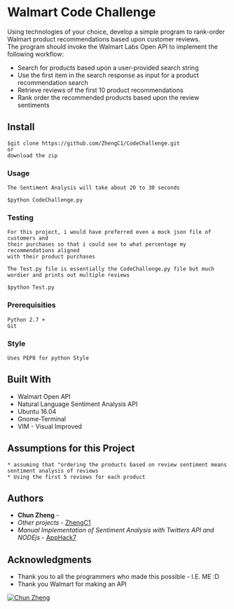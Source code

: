 # Walmart Code Challenge

Using technologies of your choice, develop a simple program to rank-order Walmart product recommendations based upon customer reviews.  
The program should invoke the Walmart Labs Open API to implement the following workflow:

* Search for products based upon a user-provided search string
* Use the first item in the search response as input for a product recommendation search
* Retrieve reviews of the first 10 product recommendations
* Rank order the recommended products based upon the review sentiments

## Install

```
$git clone https://github.com/ZhengC1/CodeChallenge.git
or
download the zip
```

### Usage
```
The Sentiment Analysis will take about 20 to 30 seconds

$python CodeChallenge.py
```

### Testing
```
For this project, i would have preferred even a mock json file of customers and  
their purchases so that i could see to what percentage my recommendations aligned  
with their product purchases

The Test.py file is essentially the CodeChallenge.py file but much wordier and prints out multiple reviews

$python Test.py
```

### Prerequisities

```
Python 2.7 +
Git
```
### Style

```
Uses PEP8 for python Style
```
## Built With

* Walmart Open API
* Natural Language Sentiment Analysis API
* Ubuntu 16.04
* Gnome-Terminal
* VIM - Visual Improved

## Assumptions for this Project

```
* assuming that "ordering the products based on review sentiment means sentiment analysis of reviews
* Using the first 5 reviews for each product
```

## Authors

* **Chun Zheng** - 
 * *Other projects* - [ZhengC1](https://github.com/ZhengC1?tab=repositories)
 * *Manual Implementation of Sentiment Analysis with Twitters API and NODEjs* - [AppHack7](https://github.com/ZhengC1/site_bias)


## Acknowledgments

* Thank you to all the programmers who made this possible - I.E. ME :D
* Thank you Walmart for making an API

[![Chun Zheng](http://www.gravatar.com/avatar/c439eea642425448f34f8ea49833a76e?s=144)](http://student.cs.appstate.edu/zhengc1)
